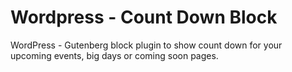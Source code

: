 # Wordpress - Count Down Block

WordPress - Gutenberg block plugin to show count down for your upcoming events, big days or coming soon pages.


